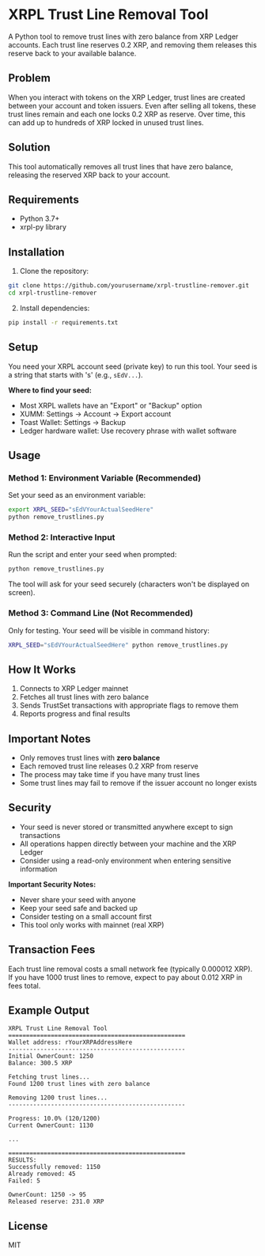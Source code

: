 # XRPL Trust Line Removal Tool

A Python tool to remove trust lines with zero balance from XRP Ledger accounts. Each trust line reserves 0.2 XRP, and removing them releases this reserve back to your available balance.

## Problem

When you interact with tokens on the XRP Ledger, trust lines are created between your account and token issuers. Even after selling all tokens, these trust lines remain and each one locks 0.2 XRP as reserve. Over time, this can add up to hundreds of XRP locked in unused trust lines.

## Solution

This tool automatically removes all trust lines that have zero balance, releasing the reserved XRP back to your account.

## Requirements

- Python 3.7+
- xrpl-py library

## Installation

1. Clone the repository:
```bash
git clone https://github.com/yourusername/xrpl-trustline-remover.git
cd xrpl-trustline-remover
```

2. Install dependencies:
```bash
pip install -r requirements.txt
```

## Setup

You need your XRPL account seed (private key) to run this tool. Your seed is a string that starts with 's' (e.g., `sEdV...`).

**Where to find your seed:**
- Most XRPL wallets have an "Export" or "Backup" option
- XUMM: Settings → Account → Export account
- Toast Wallet: Settings → Backup
- Ledger hardware wallet: Use recovery phrase with wallet software

## Usage

### Method 1: Environment Variable (Recommended)

Set your seed as an environment variable:

```bash
export XRPL_SEED="sEdVYourActualSeedHere"
python remove_trustlines.py
```

### Method 2: Interactive Input

Run the script and enter your seed when prompted:

```bash
python remove_trustlines.py
```

The tool will ask for your seed securely (characters won't be displayed on screen).

### Method 3: Command Line (Not Recommended)

Only for testing. Your seed will be visible in command history:

```bash
XRPL_SEED="sEdVYourActualSeedHere" python remove_trustlines.py
```

## How It Works

1. Connects to XRP Ledger mainnet
2. Fetches all trust lines with zero balance
3. Sends TrustSet transactions with appropriate flags to remove them
4. Reports progress and final results

## Important Notes

- Only removes trust lines with **zero balance**
- Each removed trust line releases 0.2 XRP from reserve
- The process may take time if you have many trust lines
- Some trust lines may fail to remove if the issuer account no longer exists

## Security

- Your seed is never stored or transmitted anywhere except to sign transactions
- All operations happen directly between your machine and the XRP Ledger
- Consider using a read-only environment when entering sensitive information

**Important Security Notes:**
- Never share your seed with anyone
- Keep your seed safe and backed up
- Consider testing on a small account first
- This tool only works with mainnet (real XRP)

## Transaction Fees

Each trust line removal costs a small network fee (typically 0.000012 XRP). If you have 1000 trust lines to remove, expect to pay about 0.012 XRP in fees total.

## Example Output

```
XRPL Trust Line Removal Tool
==================================================
Wallet address: rYourXRPAddressHere
--------------------------------------------------
Initial OwnerCount: 1250
Balance: 300.5 XRP

Fetching trust lines...
Found 1200 trust lines with zero balance

Removing 1200 trust lines...
--------------------------------------------------

Progress: 10.0% (120/1200)
Current OwnerCount: 1130

...

==================================================
RESULTS:
Successfully removed: 1150
Already removed: 45
Failed: 5

OwnerCount: 1250 -> 95
Released reserve: 231.0 XRP
```

## License

MIT